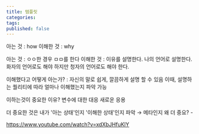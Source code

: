 ```yaml
---
title: 템플릿
categories: 
tags: 
published: false
---
```

아는 것 : how
이해한 것 :  why

아는 것 : ㅇㅇ한 경우 ㅁㅁ를 한다
이해한 것 : 이유를 설명한다. 나의 언어로 설명한다. 화자의 언어로도 해야 하지만
청자의 언어로도 해야 한다.


이해했다고 어떻게 아는가? : 자신의 말로 쉽게, 깔끔하게 설명 할 수 있음
이때, 설명하는 퀄리티에 따라 얼마나 이해했는지 파악 가능


이하는것이 중요한 이유?
변수에 대한 대응
새로운 응용

더 중요한 것은
내가 '아는 상태'인지 '이해한 상태'인지 파악 → 메타인지
왜 더 중요? -

https://www.youtube.com/watch?v=xdXbJHfuKlY